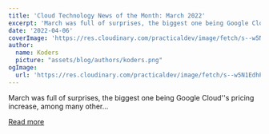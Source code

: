 ```yaml
---
title: 'Cloud Technology News of the Month: March 2022'
excerpt: 'March was full of surprises, the biggest one being Google Cloud''s pricing increase, among many other...'
date: '2022-04-06'
coverImage: 'https://res.cloudinary.com/practicaldev/image/fetch/s--w5N1EdhP--/c_imagga_scale,f_auto,fl_progressive,h_420,q_auto,w_1000/https://dev-to-uploads.s3.amazonaws.com/uploads/articles/m8mjxqqekdt9mj1601zb.jpg'
author:
  name: Koders
  picture: "assets/blog/authors/koders.png"
ogImage:
  url: 'https://res.cloudinary.com/practicaldev/image/fetch/s--w5N1EdhP--/c_imagga_scale,f_auto,fl_progressive,h_420,q_auto,w_1000/https://dev-to-uploads.s3.amazonaws.com/uploads/articles/m8mjxqqekdt9mj1601zb.jpg'
---
```


March was full of surprises, the biggest one being Google Cloud''s pricing increase, among many other...

[Read more](https://dev.to/castai/cloud-technology-news-of-the-month-march-2022-1g77)
